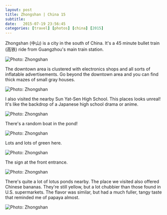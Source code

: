 ```yaml
---
layout: post
title: Zhongshan | China 15
subtitle:
date:   2015-07-19 23:56:45
categories: [travel] [photos] [china] [2015]
---
```

Zhongshan (中山) is a city in the south of China. It's a 45 minute bullet train (高铁) ride from Guangzhou's main train station.

<img alt="Photo: Zhongshan" src="http://brianmlin.com/Images/2015.08.02/tower.jpg">

The downtown area is clustered with electronics shops and all sorts of inflatable advertisements. Go beyond the downtown area and you can find thick mazes of small gray houses.

<img alt="Photo: Zhongshan" src="http://brianmlin.com/Images/2015.08.02/door.jpg">

I also visited the nearby Sun Yat-Sen High School. This places looks unreal! It's like the backdrop of a Japanese high school drama or anime.

<img alt="Photo: Zhongshan" src="http://brianmlin.com/Images/2015.08.02/school1.jpg" >

There's a random boat in the pond!

<img alt="Photo: Zhongshan" src="http://brianmlin.com/Images/2015.08.02/school2.jpg" >

Lots and lots of green here.

<img alt="Photo: Zhongshan" src="http://brianmlin.com/Images/2015.08.02/school3.jpg" >

The sign at the front entrance.

<img alt="Photo: Zhongshan" src="http://brianmlin.com/Images/2015.08.02/sys.jpg" >

There's quite a lot of lotus ponds nearby. The place we visited also offered Chinese bananas. They're still yellow, but a lot chubbier than those found in U.S. supermarkets. The flavor was similar, but had a much fuller, tangy taste that reminded me of papaya almost.

<img alt="Photo: Zhongshan" src="http://brianmlin.com/Images/2015.08.02/lotus.jpg" >
